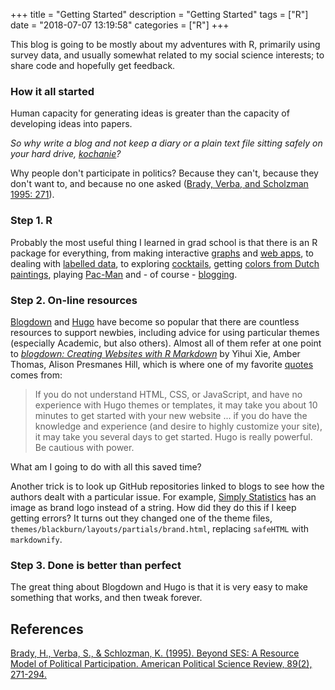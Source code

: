+++
title = "Getting Started"
description = "Getting Started"
tags = ["R"]
date = "2018-07-07 13:19:58"
categories = ["R"]
+++

This blog is going to be mostly about my adventures with R, primarily using survey data, and usually somewhat related to my social science interests; to share code and hopefully get feedback.

### How it all started

Human capacity for generating ideas is greater than the capacity of developing ideas into papers.

*So why write a blog and not keep a diary or a plain text file sitting safely on your hard drive, [kochanie](https://pl.wiktionary.org/wiki/kochanie)?*

Why people don't participate in politics? Because they can't, because they don't want to, and because no one asked ([Brady, Verba, and Scholzman 1995: 271](https://www.cambridge.org/core/journals/american-political-science-review/article/beyond-ses-a-resource-model-of-political-participation/CE74BA78807755F0A09E589D631EB03E)).


### Step 1. R

Probably the most useful thing I learned in grad school is that there is an R package for everything, from making interactive [graphs](https://plot.ly/r/) and [web apps](https://shiny.rstudio.com/), to dealing with [labelled data](https://github.com/larmarange/labelled), to exploring [cocktails](https://github.com/shabbychef/cocktailApp), getting [colors from Dutch paintings](https://github.com/vankesteren/rijkspalette), playing [Pac-Man](https://github.com/RLesur/Rcade) and - of course - [blogging](https://github.com/rstudio/blogdown).


### Step 2. On-line resources

[Blogdown](https://github.com/rstudio/blogdown) and [Hugo](https://gohugo.io/) have become so popular that there are countless resources to support newbies, including advice for using particular themes (especially Academic, but also others). Almost all of them refer at one point to [*blogdown: Creating Websites with R Markdown*](https://bookdown.org/yihui/blogdown/) by Yihui Xie, Amber Thomas, Alison Presmanes Hill, which is where one of my favorite [quotes](https://bookdown.org/yihui/blogdown/other-themes.html) comes from:

> If you do not understand HTML, CSS, or JavaScript, and have no experience with Hugo themes or templates, it may take you about 10 minutes to get started with your new website ... if you do have the knowledge and experience (and desire to highly customize your site), it may take you several days to get started. Hugo is really powerful. Be cautious with power.

What am I going to do with all this saved time?

Another trick is to look up GitHub repositories linked to blogs to see how the authors dealt with a particular issue. For example, [Simply Statistics](https://simplystatistics.org/) has an image as brand logo instead of a string. How did they do this if I keep getting errors? It turns out they changed one of the theme files, `themes/blackburn/layouts/partials/brand.html`, replacing  `safeHTML`  with  `markdownify`.

### Step 3. Done is better than perfect

The great thing about Blogdown and Hugo is that it is very easy to make something that works, and then tweak forever.

## References
[Brady, H., Verba, S., & Schlozman, K. (1995). Beyond SES: A Resource Model of Political Participation. American Political Science Review, 89(2), 271-294.](https://www.cambridge.org/core/journals/american-political-science-review/article/beyond-ses-a-resource-model-of-political-participation/CE74BA78807755F0A09E589D631EB03E)